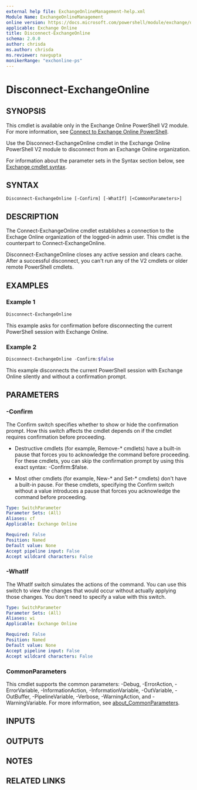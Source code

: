 ```yaml
---
external help file: ExchangeOnlineManagement-help.xml
Module Name: ExchangeOnlineManagement
online version: https://docs.microsoft.com/powershell/module/exchange/disconnect-exchangeonline
applicable: Exchange Online
title: Disconnect-ExchangeOnline
schema: 2.0.0
author: chrisda
ms.author: chrisda
ms.reviewer: navgupta
monikerRange: "exchonline-ps"
---
```



# Disconnect-ExchangeOnline

## SYNOPSIS
This cmdlet is available only in the Exchange Online PowerShell V2 module. For more information, see [Connect to Exchange Online PowerShell](https://docs.microsoft.com/powershell/exchange/connect-to-exchange-online-powershell).

Use the Disconnect-ExchangeOnline cmdlet in the Exchange Online PowerShell V2 module to disconnect from an Exchange Online organization.

For information about the parameter sets in the Syntax section below, see [Exchange cmdlet syntax](https://docs.microsoft.com/powershell/exchange/exchange-cmdlet-syntax).

## SYNTAX

```
Disconnect-ExchangeOnline [-Confirm] [-WhatIf] [<CommonParameters>]
```

## DESCRIPTION
The Connect-ExchangeOnline cmdlet establishes a connection to the Exchage Online organization of the logged-in admin user. This cmdlet is the counterpart to Connect-ExchangeOnline.

Disconnect-ExchangeOnline closes any active session and clears cache. After a successful disconnect, you can't run any of the V2 cmdlets or older remote PowerShell cmdlets.

## EXAMPLES

### Example 1
```powershell
Disconnect-ExchangeOnline
```
This example asks for confirmation before disconnecting the current PowerShell session with Exchange Online.


### Example 2
```powershell
Disconnect-ExchangeOnline -Confirm:$false
```
This example disconnects the current PowerShell session with Exchange Online silently and without a confirmation prompt.


## PARAMETERS

### -Confirm
The Confirm switch specifies whether to show or hide the confirmation prompt. How this switch affects the cmdlet depends on if the cmdlet requires confirmation before proceeding.

- Destructive cmdlets (for example, Remove-\* cmdlets) have a built-in pause that forces you to acknowledge the command before proceeding. For these cmdlets, you can skip the confirmation prompt by using this exact syntax: -Confirm:$false.

- Most other cmdlets (for example, New-\* and Set-\* cmdlets) don't have a built-in pause. For these cmdlets, specifying the Confirm switch without a value introduces a pause that forces you acknowledge the command before proceeding.

```yaml
Type: SwitchParameter
Parameter Sets: (All)
Aliases: cf
Applicable: Exchange Online

Required: False
Position: Named
Default value: None
Accept pipeline input: False
Accept wildcard characters: False
```

### -WhatIf
The WhatIf switch simulates the actions of the command. You can use this switch to view the changes that would occur without actually applying those changes. You don't need to specify a value with this switch.

```yaml
Type: SwitchParameter
Parameter Sets: (All)
Aliases: wi
Applicable: Exchange Online

Required: False
Position: Named
Default value: None
Accept pipeline input: False
Accept wildcard characters: False
```

### CommonParameters
This cmdlet supports the common parameters: -Debug, -ErrorAction, -ErrorVariable, -InformationAction, -InformationVariable, -OutVariable, -OutBuffer, -PipelineVariable, -Verbose, -WarningAction, and -WarningVariable. For more information, see [about_CommonParameters](https://go.microsoft.com/fwlink/p/?LinkID=113216).

## INPUTS

###  

## OUTPUTS

###  

## NOTES

## RELATED LINKS
